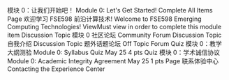 
模块 0：让我们开始吧！ Module 0: Let's Get Started!
Complete All Items
Page
欢迎学习 FSE598 前沿计算技术! Welcome to FSE598 Emerging Computing Technologies!
ViewMust view in order to complete this module item
Discussion Topic
模块 0 社区论坛 Community Forum
Discussion Topic
自我介绍
Discussion Topic
题外话题论坛 Off Topic Forum
Quiz
模块 0：教学大纲测验 Module 0: Syllabus Quiz
May 25
4 pts
Quiz
模块 0：学术诚信协议 Module 0: Academic Integrity Agreement
May 25
1 pts
Page
联系体验中心 Contacting the Experience Center
